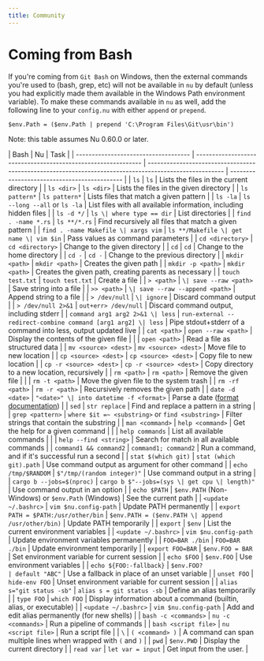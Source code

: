 ```yaml
---
title: Community
---
```


# Coming from Bash

If you're coming from `Git Bash` on Windows, then the external commands you're used to (bash, grep, etc) will not be available in `nu` by default (unless you had explicitly made them available in the Windows Path environment variable).
To make these commands available in `nu` as well, add the following line to your `config.nu` with either `append` or `prepend`.

```
$env.Path = ($env.Path | prepend 'C:\Program Files\Git\usr\bin')
```

Note: this table assumes Nu 0.60.0 or later.

| Bash                                 | Nu                                                            | Task                                                                                                   |
| ------------------------------------ | ------------------------------------------------------------- | ------------------------------------------------------------------------------------------------------ | -------------------------------------------- |
| `ls`                                 | `ls`                                                          | Lists the files in the current directory                                                               |
| `ls <dir>`                           | `ls <dir>`                                                    | Lists the files in the given directory                                                                 |
| `ls pattern*`                        | `ls pattern*`                                                 | Lists files that match a given pattern                                                                 |
| `ls -la`                             | `ls --long --all` or `ls -la`                                 | List files with all available information, including hidden files                                      |
| `ls -d */`                           | `ls \| where type == dir`                                     | List directories                                                                                       |
| `find . -name *.rs`                  | `ls **/*.rs`                                                  | Find recursively all files that match a given pattern                                                  |
| `find . -name Makefile \| xargs vim` | `ls **/Makefile \| get name \| vim $in`                       | Pass values as command parameters                                                                      |
| `cd <directory>`                     | `cd <directory>`                                              | Change to the given directory                                                                          |
| `cd`                                 | `cd`                                                          | Change to the home directory                                                                           |
| `cd -`                               | `cd -`                                                        | Change to the previous directory                                                                       |
| `mkdir <path>`                       | `mkdir <path>`                                                | Creates the given path                                                                                 |
| `mkdir -p <path>`                    | `mkdir <path>`                                                | Creates the given path, creating parents as necessary                                                  |
| `touch test.txt`                     | `touch test.txt`                                              | Create a file                                                                                          |
| `> <path>`                           | `\| save --raw <path>`                                        | Save string into a file                                                                                |
| `>> <path>`                          | `\| save --raw --append <path>`                               | Append string to a file                                                                                |
| `> /dev/null`                        | `\| ignore`                                                   | Discard command output                                                                                 |
| `> /dev/null 2>&1`                   | `out+err> /dev/null`                                          | Discard command output, including stderr                                                               |
| `command arg1 arg2 2>&1 \| less`     | `run-external --redirect-combine command [arg1 arg2] \| less` | Pipe stdout+stderr of a command into less, output updated live                                         |
| `cat <path>`                         | `open --raw <path>`                                           | Display the contents of the given file                                                                 |
|                                      | `open <path>`                                                 | Read a file as structured data                                                                         |
| `mv <source> <dest>`                 | `mv <source> <dest>`                                          | Move file to new location                                                                              |
| `cp <source> <dest>`                 | `cp <source> <dest>`                                          | Copy file to new location                                                                              |
| `cp -r <source> <dest>`              | `cp -r <source> <dest>`                                       | Copy directory to a new location, recursively                                                          |
| `rm <path>`                          | `rm <path>`                                                   | Remove the given file                                                                                  |
|                                      | `rm -t <path>`                                                | Move the given file to the system trash                                                                |
| `rm -rf <path>`                      | `rm -r <path>`                                                | Recursively removes the given path                                                                     |
| `date -d <date>`                     | `"<date>" \| into datetime -f <format>`                       | Parse a date ([format documentation](https://docs.rs/chrono/0.4.15/chrono/format/strftime/index.html)) |
| `sed`                                | `str replace`                                                 | Find and replace a pattern in a string                                                                 |
| `grep <pattern>`                     | `where $it =~ <substring>` or `find <substring>`              | Filter strings that contain the substring                                                              |
| `man <command>`                      | `help <command>`                                              | Get the help for a given command                                                                       |
|                                      | `help commands`                                               | List all available commands                                                                            |
|                                      | `help --find <string>`                                        | Search for match in all available commands                                                             |
| `command1 && command2`               | `command1; command2`                                          | Run a command, and if it's successful run a second                                                     |
| `stat $(which git)`                  | `stat (which git).path`                                       | Use command output as argument for other command                                                       |
| `echo /tmp/$RANDOM`                  | `$"/tmp/(random integer)"`                                    | Use command output in a string                                                                         |
| `cargo b --jobs=$(nproc)`            | `cargo b $"--jobs=(sys \| get cpu \| length)"`                | Use command output in an option                                                                        |
| `echo $PATH`                         | `$env.PATH` (Non-Windows) or `$env.Path` (Windows)            | See the current path                                                                                   |
| `<update ~/.bashrc>`                 | `vim $nu.config-path`                                         | Update PATH permanently                                                                                |
| `export PATH = $PATH:/usr/other/bin` | `$env.PATH = ($env.PATH \| append /usr/other/bin)`            | Update PATH temporarily                                                                                |
| `export`                             | `$env`                                                        | List the current environment variables                                                                 |
| `<update ~/.bashrc>`                 | `vim $nu.config-path`                                         | Update environment variables permanently                                                               |
| `FOO=BAR ./bin`                      | `FOO=BAR ./bin`                                               | Update environment temporarily                                                                         |
| `export FOO=BAR`                     | `$env.FOO = BAR`                                              | Set environment variable for current session                                                           |
| `echo $FOO`                          | `$env.FOO`                                                    | Use environment variables                                                                              |
| `echo ${FOO:-fallback}`              | `$env.FOO?                                                    | default "ABC"`                                                                                         | Use a fallback in place of an unset variable |
| `unset FOO`                          | `hide-env FOO`                                                | Unset environment variable for current session                                                         |
| `alias s="git status -sb"`           | `alias s = git status -sb`                                    | Define an alias temporarily                                                                            |
| `type FOO`                           | `which FOO`                                                   | Display information about a command (builtin, alias, or executable)                                    |
| `<update ~/.bashrc>`                 | `vim $nu.config-path`                                         | Add and edit alias permanently (for new shells)                                                        |
| `bash -c <commands>`                 | `nu -c <commands>`                                            | Run a pipeline of commands                                                                             |
| `bash <script file>`                 | `nu <script file>`                                            | Run a script file                                                                                      |
| `\`                                  | `( <command> )`                                               | A command can span multiple lines when wrapped with `(` and `)`                                        |
| `pwd`                                | `$env.PWD`                                                    | Display the current directory                                                                          |
| `read var`                           | `let var = input`                                             | Get input from the user.                                                                               |
